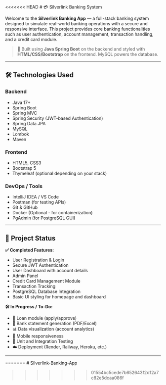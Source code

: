 <<<<<<< HEAD
﻿# 💳 Silverlink Banking System

Welcome to the **Silverlink Banking App** — a full-stack banking system designed to simulate real-world banking operations with a secure and responsive interface. This project provides core banking functionalities such as user authentication, account management, transaction handling, and a credit card module.

> 🚀 Built using **Java Spring Boot** on the backend and styled with **HTML/CSS/Bootstrap** on the frontend. MySQL powers the database.

---

## 🛠️ Technologies Used

### Backend
- Java 17+
- Spring Boot
- Spring MVC
- Spring Security (JWT-based Authentication)
- Spring Data JPA
- MySQL
- Lombok
- Maven

### Frontend
- HTML5, CSS3
- Bootstrap 5
- Thymeleaf (optional depending on your stack)

### DevOps / Tools
- IntelliJ IDEA / VS Code
- Postman (for testing APIs)
- Git & GitHub
- Docker (Optional - for containerization)
- PgAdmin (for PostgreSQL GUI)

---

## 🚧 Project Status

**✅ Completed Features:**
- User Registration & Login
- Secure JWT Authentication
- User Dashboard with account details
- Admin Panel
- Credit Card Management Module
- Transaction Tracking
- PostgreSQL Database Integration
- Basic UI styling for homepage and dashboard

**🛠️ In Progress / To-Do:**
- 🏦 Loan module (apply/approve)
- 📄 Bank statement generation (PDF/Excel)
- 📊 Data visualization (account analytics)
- 📲 Mobile responsiveness
- 🧪 Unit and Integration Testing
- ☁️ Deployment (Render, Railway, Heroku, etc.)

---

=======
﻿# Silverlink-Banking-App
>>>>>>> 01554bc5cede7b652643f2d12a7c82e5dcaa086f
